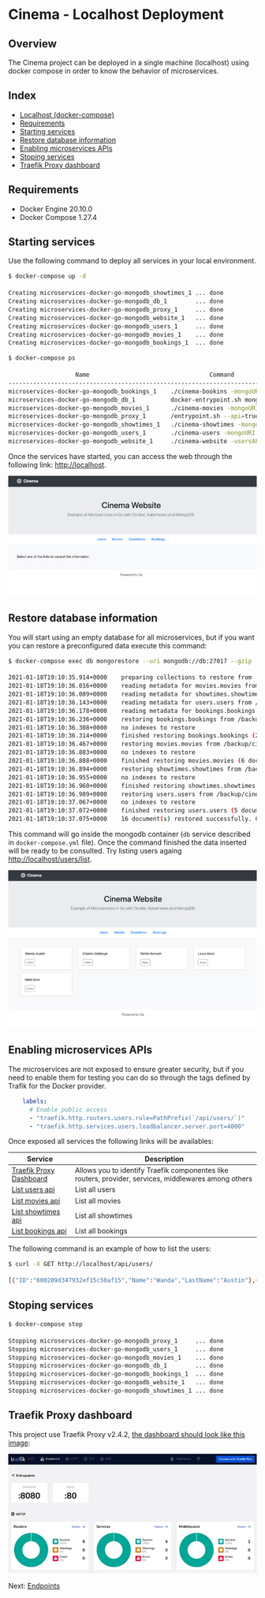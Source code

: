 # Cinema - Localhost Deployment

## Overview

The Cinema project can be deployed in a single machine (localhost) using docker compose in order to know the behavior of microservices.

## Index

* [Localhost (docker-compose)](#overview)
* [Requirements](#requirements)
* [Starting services](#starting-services)
* [Restore database information](#restore-database-information)
* [Enabling microservices APIs](#enabling-microservices-apis)
* [Stoping services](#stoping-services)
* [Traefik Proxy dashboard](#traefik-proxy-dashboard)


## Requirements

* Docker Engine  20.10.0
* Docker Compose 1.27.4

## Starting services

Use the following command to deploy all services in your local environment.

```bash
$ docker-compose up -d

Creating microservices-docker-go-mongodb_showtimes_1 ... done
Creating microservices-docker-go-mongodb_db_1        ... done
Creating microservices-docker-go-mongodb_proxy_1     ... done
Creating microservices-docker-go-mongodb_website_1   ... done
Creating microservices-docker-go-mongodb_users_1     ... done
Creating microservices-docker-go-mongodb_movies_1    ... done
Creating microservices-docker-go-mongodb_bookings_1  ... done
```

```bash
$ docker-compose ps

                   Name                                  Command               State                     Ports
---------------------------------------------------------------------------------------------------------------------------------
microservices-docker-go-mongodb_bookings_1    ./cinema-bookins -mongoURI ...   Up
microservices-docker-go-mongodb_db_1          docker-entrypoint.sh mongod      Up      27017/tcp
microservices-docker-go-mongodb_movies_1      ./cinema-movies -mongoURI  ...   Up
microservices-docker-go-mongodb_proxy_1       /entrypoint.sh --api=true  ...   Up      0.0.0.0:80->80/tcp, 0.0.0.0:8080->8080/tcp
microservices-docker-go-mongodb_showtimes_1   ./cinema-showtimes -mongoU ...   Up
microservices-docker-go-mongodb_users_1       ./cinema-users -mongoURI m ...   Up
microservices-docker-go-mongodb_website_1     ./cinema-website -usersAPI ...   Up
```

Once the services have started, you can access the web through the following link: <http://localhost>.

![Website Home](images/website-home.jpg)

## Restore database information

You will start using an empty database for all microservices, but if you want you can restore a preconfigured data execute this command:

```bash
$ docker-compose exec db mongorestore --uri mongodb://db:27017 --gzip  /backup/cinema

2021-01-18T19:10:35.914+0000    preparing collections to restore from
2021-01-18T19:10:36.016+0000    reading metadata for movies.movies from /backup/cinema/movies/movies.metadata.json.gz
2021-01-18T19:10:36.089+0000    reading metadata for showtimes.showtimes from /backup/cinema/showtimes/showtimes.metadata.json.gz
2021-01-18T19:10:36.143+0000    reading metadata for users.users from /backup/cinema/users/users.metadata.json.gz
2021-01-18T19:10:36.178+0000    reading metadata for bookings.bookings from /backup/cinema/bookings/bookings.metadata.json.gz
2021-01-18T19:10:36.236+0000    restoring bookings.bookings from /backup/cinema/bookings/bookings.bson.gz
2021-01-18T19:10:36.308+0000    no indexes to restore
2021-01-18T19:10:36.314+0000    finished restoring bookings.bookings (2 documents, 0 failures)
2021-01-18T19:10:36.467+0000    restoring movies.movies from /backup/cinema/movies/movies.bson.gz
2021-01-18T19:10:36.883+0000    no indexes to restore
2021-01-18T19:10:36.888+0000    finished restoring movies.movies (6 documents, 0 failures)
2021-01-18T19:10:36.894+0000    restoring showtimes.showtimes from /backup/cinema/showtimes/showtimes.bson.gz
2021-01-18T19:10:36.955+0000    no indexes to restore
2021-01-18T19:10:36.960+0000    finished restoring showtimes.showtimes (3 documents, 0 failures)
2021-01-18T19:10:36.989+0000    restoring users.users from /backup/cinema/users/users.bson.gz
2021-01-18T19:10:37.067+0000    no indexes to restore
2021-01-18T19:10:37.072+0000    finished restoring users.users (5 documents, 0 failures)
2021-01-18T19:10:37.075+0000    16 document(s) restored successfully. 0 document(s) failed to restore.
```

This command will go inside the mongodb container (`db` service described in `docker-compose.yml` file). Once the command finished the data inserted will be ready to be consulted. Try listing users againg <http://localhost/users/list>.

![Users List](images/website-users.jpg)

## Enabling microservices APIs

The microservices are not exposed to ensure greater security, but if you need to enable them for testing you can do so through the tags defined by Trafik for the Docker provider.

```yaml
    labels:
      # Enable public access
      - "traefik.http.routers.users.rule=PathPrefix(`/api/users/`)"
      - "traefik.http.services.users.loadbalancer.server.port=4000"
```

Once exposed all services the following links will be availables:

| Service | Description |
|---------|-------------|
| [Traefik Proxy Dashboard](http://localhost:8080/dashboard/#/) | Allows you to identify Traefik componentes like routers, provider, services, middlewares among others |
| [List users api](http://localhost/api/users/) | List all users |
| [List movies api](http://localhost/api/movies/) | List all movies |
| [List showtimes api](http://localhost/api/showtimes/) | List all showtimes |
| [List bookings api](http://localhost/api/bookings/) | List all bookings |

The following command is an example of how to list the users:

```bash
$ curl -X GET http://localhost/api/users/

[{"ID":"600209d347932ef15c50af15","Name":"Wanda","LastName":"Austin"},{"ID":"600209d347932ef15c50af16","Name":"Charles","LastName":"Babbage"},{"ID":"600209d347932ef15c50af17","Name":"Stefan","LastName":"Banach"},{"ID":"600209d347932ef15c50af18","Name":"Laura","LastName":"Bassi"},{"ID":"600209d347932ef15c50af19","Name":"Niels","LastName":"Bohr"}]
```

## Stoping services

```bash
$ docker-compose stop

Stopping microservices-docker-go-mongodb_proxy_1     ... done
Stopping microservices-docker-go-mongodb_users_1     ... done
Stopping microservices-docker-go-mongodb_movies_1    ... done
Stopping microservices-docker-go-mongodb_db_1        ... done
Stopping microservices-docker-go-mongodb_bookings_1  ... done
Stopping microservices-docker-go-mongodb_website_1   ... done
Stopping microservices-docker-go-mongodb_showtimes_1 ... done
```

## Traefik Proxy dashboard

This project use Traefik Proxy v2.4.2, [the dashboard should look like this image](http://localhost:8080/dashboard/#/):

![overview](images/traefik-dashboard.jpg)

Next: [Endpoints](endpoints.md)

